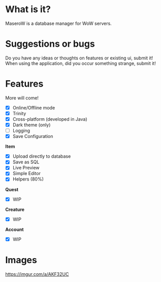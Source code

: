 # What is it?

MaseroW is a database manager for WoW servers.

# Suggestions or bugs
Do you have any ideas or thoughts on features or existing ui, submit it!
When using the application, did you occur something strange, submit it!

# Features

More will come!

- [x] Online/Offline mode
- [x] Trinity
- [x] Cross-platform (developed in Java)
- [x] Dark theme (only)
- [ ] Logging
- [x] Save Configuration

**Item**
- [x] Upload directly to database
- [x] Save as SQL
- [x] Live Preview
- [x] Simple Editor
- [x] Helpers (80%)

**Quest**
- [x] WIP

**Creature**
- [x] WIP

**Account**
- [x] WIP

# Images

https://imgur.com/a/AKF32UC
